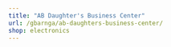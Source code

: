 ```yaml
---
title: "AB Daughter's Business Center"
url: /gbarnga/ab-daughters-business-center/
shop: electronics
---
```

